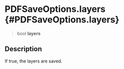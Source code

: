 PDFSaveOptions.layers {#PDFSaveOptions.layers}
=====================

> bool **layers**

Description
-----------

If true, the layers are saved.
